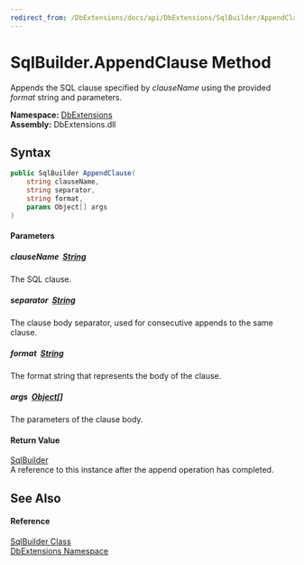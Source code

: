 ```yaml
---
redirect_from: /DbExtensions/docs/api/DbExtensions/SqlBuilder/AppendClause.html
---
```


SqlBuilder.AppendClause Method
==============================
Appends the SQL clause specified by *clauseName* using the provided *format* string and parameters.
  
**Namespace:** [DbExtensions][1]  
**Assembly:** DbExtensions.dll

Syntax
------

```csharp
public SqlBuilder AppendClause(
	string clauseName,
	string separator,
	string format,
	params Object[] args
)
```

#### Parameters

##### *clauseName*  [String][2]
The SQL clause.

##### *separator*  [String][2]
The clause body separator, used for consecutive appends to the same clause.

##### *format*  [String][2]
The format string that represents the body of the clause.

##### *args*  [Object][3][]
The parameters of the clause body.

#### Return Value
[SqlBuilder][4]  
A reference to this instance after the append operation has completed.

See Also
--------

#### Reference
[SqlBuilder Class][4]  
[DbExtensions Namespace][1]  

[1]: ../README.md
[2]: https://learn.microsoft.com/dotnet/api/system.string
[3]: https://learn.microsoft.com/dotnet/api/system.object
[4]: README.md